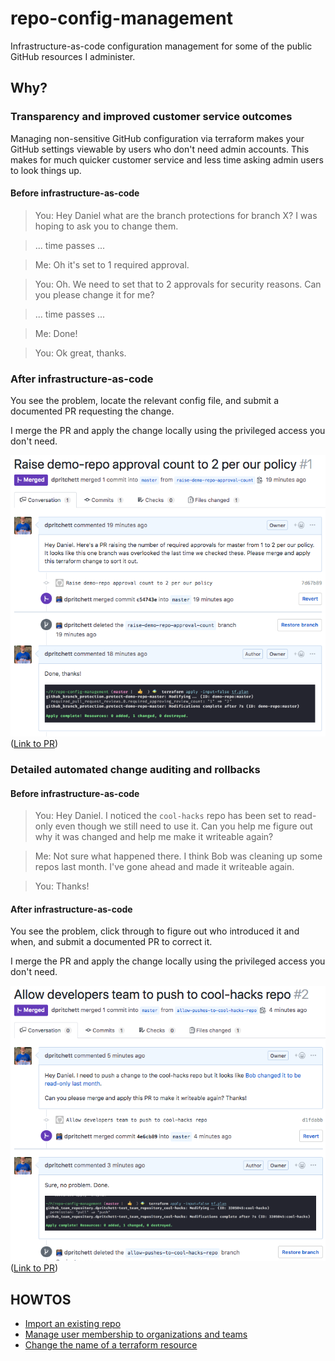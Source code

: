 # repo-config-management

Infrastructure-as-code configuration management for some of the public GitHub resources I administer.

## Why?

### Transparency and improved customer service outcomes

Managing non-sensitive GitHub configuration via terraform makes your GitHub settings viewable by users who don't need admin accounts. This makes for much quicker customer service and less time asking admin users to look things up.

#### Before infrastructure-as-code

> You: Hey Daniel what are the branch protections for branch X? I was hoping to ask you to change them.

> ... time passes ...

> Me: Oh it's set to 1 required approval.

> You: Oh. We need to set that to 2 approvals for security reasons. Can you please change it for me?

> ... time passes ...

> Me: Done!

> You: Ok great, thanks.

### After infrastructure-as-code

You see the problem, locate the relevant config file, and submit a documented PR requesting the change.

I merge the PR and apply the change locally using the privileged access you don't need.

[![Screenshot of PR #1](img/raise-approver-count.png)](https://github.com/dpritchett/repo-config-management/pull/1)
([Link to PR](https://github.com/dpritchett/repo-config-management/pull/1))

### Detailed automated change auditing and rollbacks

#### Before infrastructure-as-code

> You: Hey Daniel. I noticed the `cool-hacks` repo has been set to read-only even though we still need to use it. Can you help me figure out why it was changed and help me make it writeable again?

> Me: Not sure what happened there. I think Bob was cleaning up some repos last month. I've gone ahead and made it writeable again.

> You: Thanks!

#### After infrastructure-as-code

You see the problem, click through to figure out who introduced it and when, and submit a documented PR to correct it.

I merge the PR and apply the change locally using the privileged access you don't need.

[![Screenshot of PR #2](img/make-repo-writeable.png)](https://github.com/dpritchett/repo-config-management/pull/2)
([Link to PR](https://github.com/dpritchett/repo-config-management/pull/2))

## HOWTOS

- [Import an existing repo](./doc/import-resource.md)
- [Manage user membership to organizations and teams](doc/manage-memberships.md)
- [Change the name of a terraform resource](doc/rename-tf-resource.md)
